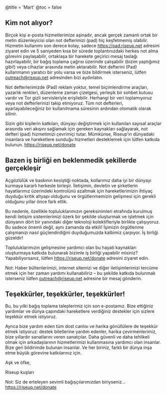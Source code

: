 @title = 'Mart'
@toc = false


Kim not alıyor?
---------------

Birçok kişi e-posta hizmetlerimize aşinadır, ancak gerçek zamanlı ortak bir metin düzenleyicisi olan not defterimizi (pad) hiç keşfetmemiş olabilir. Hizmetin kullanımı son derece kolay, sadece https://pad.riseup.net adresini ziyaret edin ve 5 saniyeden kısa bir sürede toplantınızdaki herkes not alma görevini paylaşabilir, ortaklaşa bir harekete geçirici mesaj taslağı hazırlayabilir, bir bağış toplama çağrısı üzerinde çalışabilir (bizim yaptığımız gibi!) veya cihazlar arasında metin aktarabilir. Not defterini (Pad) kullanmanın yaratıcı bir yolu varsa ve bize bildirmek isterseniz, lütfen outreach@riseup.net adresinden bizi aydınlatın.

Not defterlerimizde (Pad) reklam yoktur, temel biçimlendirme araçları, yazarlık renkleri, düzenleme zaman çizelgesi, yerleşik bir sohbet kutusu vardır ve Tor gizli servisleriyle erişilebilir. Herhangi bir veri toplamıyoruz veya not defterlerinizi takip etmiyoruz. Tüm not defterleri, ayarlayabileceğiniz bir kullanılmama süresinin ardından otomatik olarak silinir.

Sizin gibi kişilerin katkıları, dünyayı değiştirmek için kullanılan sayısal araçlar arasında veri akışını sağlamak için gereken kaynakları sağlayarak, not defteri (pad) hizmetimizi çevrimiçi tutar. Mümkünse, Riseup’ın dünyadaki insanlara ve hareketlere sunduğu hizmetleri desteklemek için lütfen katkıda bulunun. https://riseup.net/donate


Bazen iş birliği en beklenmedik şekillerde gerçekleşir
------------------------------------------------------

Açgözlülük ve baskının kesiştiği noktada, kollarımız daha iyi bir dünyayı kurmaya kararlı herkesle birleşir. İletişimin, devletin ve şirketlerin hayatlarımız üzerindeki kontrolünü azaltmak için hareketlerimizin ihtiyaç duyduğu kritik altyapı olduğunu ve örgütlenmemizin gelişmesi için gerekli olduğunu yıllar önce fark ettik.

Bu nedenle, özellikle topluluklarımızın gereksinimleri etrafında kurulmuş kendi iletişim sistemlerimizi özerk bir şekilde oluşturmak ve işletmek için dünyanın dört bir yanındaki diğer teknoloji kolektifleriyle birlikte çalışıyoruz. Bu sadece önemli değil, aynı zamanda da etkili! İşimizin örgütlenme çalışmanızı nasıl güçlendirdiğini duyduğumuzda kalbimiz çarpıyor. İş birliği güzeldir!

Topluluklarımızın gelişmesine yardımcı olan bu hayati kaynakları oluşturmaya katkıda bulunarak bizimle iş birliği yapabilir misiniz? Yapabiliyorsanız, lütfen https://riseup.net/donate adresini ziyaret edin.

Not: Haber bültenlerimizi, internet sitemizi ve diğer iletişimlerimizi tercüme etmek için her zaman yardımı kullanabiliriz – bu şekilde katkıda bulunmak isterseniz lütfen outreach@riseup.net adresine bir mesaj gönderin.


Teşekkürler, teşekkürler, teşekkürler!
--------------------------------------

Bu, bu yılki bağış toplama taleplerimiz için son e-postamız. Bize ettiğiniz yardımlar ve dünya çapındaki hareketlere verdiğiniz destekler için sizlere teşekkür etmek istiyoruz.

Ayrıca bize yardım eden tüm dost canlısı ve harika gönüllülere de teşekkür etmek istiyoruz: destek biletlerine yardım edenler, harika çevirmenlerimiz, bize yıllardır sanatlarını veren sanatçılar. Daha güvenli ve daha tehlikeli olmak için arkadaşlarının hizmetlerimizi kullanmasına yardımcı olan insanlar. Bize geri bildirimde bulunan insanlar. Ve her biriniz, farklı bir dünya inşa etme büyük görevine katkılarınız için.

Aşk ve öfke,

Riseup kuşları

Not: Siz de erteleyen sevimli bağışçılarımızdan biriyseniz… https://riseup.net/donate